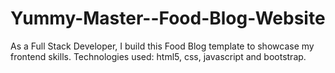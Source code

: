 # Yummy-Master--Food-Blog-Website
As a Full Stack Developer, I build this Food Blog template to showcase my frontend skills. 
Technologies used: html5, css, javascript and bootstrap.
